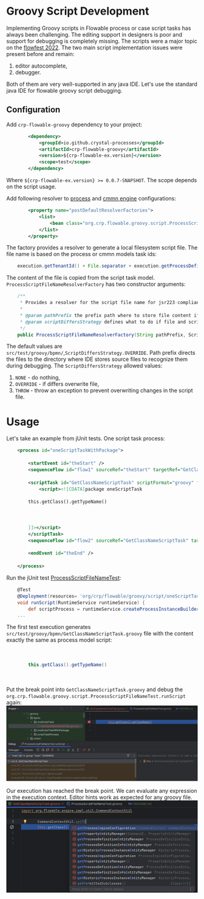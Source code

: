 # Groovy Script Development

Implementing Groovy scripts in Flowable process or case script tasks has always been challenging. The editing support in designers
is poor and support for debugging is completely missing. The scripts were a major topic on the
[flowfest 2022](https://www.youtube.com/watch?v=JEoVYyUMz0A&feature=youtu.be). The two main script
implementation issues were present before and remain:
1. editor autocomplete,
2. debugger.

Both of them are very well-supported in any java IDE. Let's use the standard java IDE for flowable groovy script debugging. 

## Configuration
Add `crp-flowable-groovy` dependency to your project:
```xml
		<dependency>
			<groupId>io.github.crystal-processes</groupId>
			<artifactId>crp-flowable-groovy</artifactId>
			<version>${crp-flowable-ex.version}</version>
			<scope>test</scope>
		</dependency>
```
Where `${crp-flowable-ex.version} >= 0.0.7-SNAPSHOT`. The scope depends on the script usage. 

Add following resolver to [process](https://github.com/crystal-processes/crp-flowable-ex/blob/3c9cdd10fd81fc3ddfa8c550db95c842a521c8ab/crp-flowable-groovy/src/test/resources/flowable.cfg.xml#L55-L59)
and [cmmn engine](https://github.com/crystal-processes/crp-flowable-ex/blob/3c9cdd10fd81fc3ddfa8c550db95c842a521c8ab/crp-flowable-groovy/src/test/resources/flowable.cmmn.cfg.xml#L24-L28)
configurations:

```xml
		<property name="postDefaultResolverFactories">
			<list>
				<bean class="org.crp.flowable.groovy.script.ProcessScriptFileNameResolverFactory"/>
			</list>
		</property>
```

The factory provides a resolver to generate a local filesystem script file. The file name is based on the process 
or cmmn models task ids:
```java
    execution.getTenantId() + File.separator + execution.getProcessDefinitionKey() + File.separator + execution.getCurrentActivityId() + getExtension(execution);
```
The content of the file is copied from the script task model. `ProcessScriptFileNameResolverFactory` has two constructor arguments:
```java
    /**
     * Provides a resolver for the script file name for jsr223-compliant script engines. 
     * 
     * @param pathPrefix the prefix path where to store file content if scriptDiffersStrategy allows file content overwriting
     * @param scriptDiffersStrategy defines what to do if file and script content differ. 
     */
    public ProcessScriptFileNameResolverFactory(String pathPrefix, ScriptDiffersStrategy scriptDiffersStrategy)
```
The default values are `src/test/groovy/bpmn/`,`ScriptDiffersStrategy.OVERRIDE`. Path prefix directs the files to the directory
where IDE stores source files to recognize them during debugging. The `ScriptDiffersStrategy` allowed values:
1. `NONE` - do nothing, 
2. `OVERRIDE` - if differs overwrite file, 
3. `THROW` - throw an exception to prevent overwriting changes in the script file.

# Usage
Let's take an example from jUnit tests. One script task process:
```xml
    <process id="oneScriptTaskWithPackage">

        <startEvent id="theStart" />
        <sequenceFlow id="flow1" sourceRef="theStart" targetRef="GetClassNameScriptTask" />

        <scriptTask id="GetClassNameScriptTask" scriptFormat="groovy" flowable:resultVariable="className">
            <script><![CDATA[package oneScriptTask

        this.getClass().getTypeName()



        ]]></script>
        </scriptTask>
        <sequenceFlow id="flow2" sourceRef="GetClassNameScriptTask" targetRef="theEnd" />

        <endEvent id="theEnd" />

    </process>
```
Run the jUnit test [ProcessScriptFileNameTest](https://github.com/crystal-processes/crp-flowable-ex/blob/3c9cdd10fd81fc3ddfa8c550db95c842a521c8ab/crp-flowable-groovy/src/test/groovy/org/crp/flowable/groovy/script/ProcessScriptFileNameTest.groovy#L22-36):
```groovy
    @Test
    @Deployment(resources= 'org/crp/flowable/groovy/script/oneScriptTask.bpmn20.xml')
    void runScript(RuntimeService runtimeService) {
        def scriptProcess = runtimeService.createProcessInstanceBuilder().processDefinitionKey('oneScriptTask').start()
    ...
```
The first test execution generates `src/test/groovy/bpmn/GetClassNameScriptTask.groovy` file with the content exactly 
the same as process model script:
```groovy


        this.getClass().getTypeName()

        
```
Put the break point into `GetClassNameScriptTask.groovy` and debug the `org.crp.flowable.groovy.script.ProcessScriptFileNameTest.runScript` again:
![break point](src/docs/images/break-point.png)

Our execution has reached the break point. We can evaluate any expression in the execution context. Editor hints work as
expected for any groovy file.
![auto complete](src/docs/images/auto-complete.png)